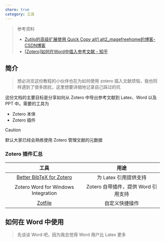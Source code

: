 ```yaml
---
share: true
category: 工具
---
```


> 参考资料
> -  [Zutilo的高级扩展使用 Quick Copy alt1 alt2\_magefreehome的博客-CSDN博客](https://blog.csdn.net/magefreehome/article/details/118051991)
> - [[Zotero]如何在Word中插入参考文献 - 知乎](https://zhuanlan.zhihu.com/p/62931860)

## 简介

> 想必浏览这份教程的小伙伴也在为如何使用 zotero 插入文献烦恼，我也同样遇到了很多困扰，这里想要详细地记录自己踩过的坑

这份文档的主要目标是分享如何从 Zotero 中导出参考文献到 Latex、Word 以及 PPT 中。需要的工具为

- Zotero 本体
- Zotero 插件

> [!caution] 
> 默认大家已经会熟练使用 Zotero 管理文献的元数据

### Zotero 插件汇总

|工具 |用途|
|:-:|:-:|
| [Better BibTeX for Zotero](https://retorque.re/zotero-better-bibtex/) |为 Latex 引用提供支持|
|Zotero Word for Windows Integration|Zotero 自带插件，提供 Word 引用支持|
|[Zotfile](https://github.com/jlegewie/zotfile)|自定义快捷操作|

## 如何在 Word 中使用

> 先谈谈 Word 吧，因为我总觉得 Word 用户比 Latex 更多

